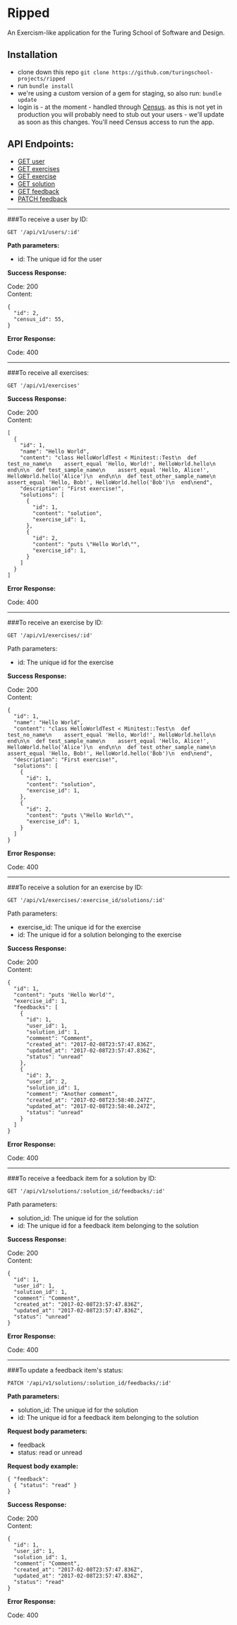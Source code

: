 # Ripped

An Exercism-like application for the Turing School of Software and Design.

## Installation

 - clone down this repo `git clone https://github.com/turingschool-projects/ripped`
 - run `bundle install`
 - we're using a custom version of a gem for staging, so also run: `bundle update`
 - login is - at the moment - handled through [Census](https://github.com/turingschool-projects/census). as this is not yet in production you will probably need to stub out your users - we'll update as soon as this changes. You'll need Census access to run the app.

## API Endpoints:
* [GET user](#to-receive-a-user-by-id)
* [GET exercises](#to-receive-all-exercises)
* [GET exercise](#to-receive-an-exercise-by-id)
* [GET solution](#to-receive-a-solution-for-an-exercise-by-id)
* [GET feedback](#to-receive-a-feedback-item-for-a-solution-by-id)
* [PATCH feedback](#to-update-a-feedback-items-status)

---

###To receive a user by ID:
```
GET '/api/v1/users/:id'
```
**Path parameters:**
* id: The unique id for the user

**Success Response:**

Code: 200 </br>
Content:
```
{
  "id": 2,
  "census_id": 55,
}
```

**Error Response:**

Code: 400 </br>

---
###To receive all exercises:
```
GET '/api/v1/exercises'
```

**Success Response:**

Code: 200 </br>
Content:
```
[
  {
    "id": 1,
    "name": "Hello World",
    "content": "class HelloWorldTest < Minitest::Test\n  def test_no_name\n    assert_equal 'Hello, World!', HelloWorld.hello\n  end\n\n  def test_sample_name\n    assert_equal 'Hello, Alice!', HelloWorld.hello('Alice')\n  end\n\n  def test_other_sample_name\n    assert_equal 'Hello, Bob!', HelloWorld.hello('Bob')\n  end\nend",
    "description": "First exercise!",
    "solutions": [
      {
        "id": 1,
        "content": "solution",
        "exercise_id": 1,
      },
      {
        "id": 2,
        "content": "puts \"Hello World\"",
        "exercise_id": 1,
      }
    ]
  }
]
```
**Error Response:**

Code: 400 </br>

---
###To receive an exercise by ID:
```
GET '/api/v1/exercises/:id'
```
Path parameters:
* id: The unique id for the exercise

**Success Response:**

Code: 200 </br>
Content:
```
{
  "id": 1,
  "name": "Hello World",
  "content": "class HelloWorldTest < Minitest::Test\n  def test_no_name\n    assert_equal 'Hello, World!', HelloWorld.hello\n  end\n\n  def test_sample_name\n    assert_equal 'Hello, Alice!', HelloWorld.hello('Alice')\n  end\n\n  def test_other_sample_name\n    assert_equal 'Hello, Bob!', HelloWorld.hello('Bob')\n  end\nend",
  "description": "First exercise!",
  "solutions": [
    {
      "id": 1,
      "content": "solution",
      "exercise_id": 1,
    },
    {
      "id": 2,
      "content": "puts \"Hello World\"",
      "exercise_id": 1,
    }
  ]
}
```
**Error Response:**

Code: 400 </br>

---
###To receive a solution for an exercise by ID:
```
GET '/api/v1/exercises/:exercise_id/solutions/:id'
```
Path parameters:
* exercise_id: The unique id for the exercise
* id: The unique id for a solution belonging to the exercise

**Success Response:**

Code: 200 </br>
Content:
```
{
  "id": 1,
  "content": "puts 'Hello World'",
  "exercise_id": 1,
  "feedbacks": [
    {
      "id": 1,
      "user_id": 1,
      "solution_id": 1,
      "comment": "Comment",
      "created_at": "2017-02-08T23:57:47.836Z",
      "updated_at": "2017-02-08T23:57:47.836Z",
      "status": "unread"
    },
    {
      "id": 3,
      "user_id": 2,
      "solution_id": 1,
      "comment": "Another comment",
      "created_at": "2017-02-08T23:58:40.247Z",
      "updated_at": "2017-02-08T23:58:40.247Z",
      "status": "unread"
    }
  ]
}
```
**Error Response:**

Code: 400 </br>

---
###To receive a feedback item for a solution by ID:
```
GET '/api/v1/solutions/:solution_id/feedbacks/:id'
```
Path parameters:
* solution_id: The unique id for the solution
* id: The unique id for a feedback item belonging to the solution

**Success Response:**

Code: 200 </br>
Content:
```
{
  "id": 1,
  "user_id": 1,
  "solution_id": 1,
  "comment": "Comment",
  "created_at": "2017-02-08T23:57:47.836Z",
  "updated_at": "2017-02-08T23:57:47.836Z",
  "status": "unread"
}
```
**Error Response:**

Code: 400 </br>

---
###To update a feedback item's status:
```
PATCH '/api/v1/solutions/:solution_id/feedbacks/:id'
```
**Path parameters:**
* solution_id: The unique id for the solution
* id: The unique id for a feedback item belonging to the solution

**Request body parameters:**
* feedback
* status: read or unread

**Request body example:**
```
{ "feedback":
  { "status": "read" }
}
```

**Success Response:**

Code: 200 </br>
Content:
```
{
  "id": 1,
  "user_id": 1,
  "solution_id": 1,
  "comment": "Comment",
  "created_at": "2017-02-08T23:57:47.836Z",
  "updated_at": "2017-02-08T23:57:47.836Z",
  "status": "read"
}
```
**Error Response:**

Code: 400 </br>
